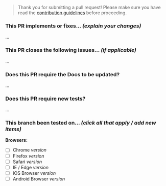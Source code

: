> Thank you for submitting a pull request! Please make sure you have read the [contribution guidelines](https://github.com/irina-intuiface/draggable/blob/master/CONTRIBUTING.md) before proceeding.

### This PR implements or fixes... _(explain your changes)_

…

### This PR closes the following issues... _(if applicable)_

…

### Does this PR require the Docs to be updated?

…

### Does this PR require new tests?

…

### This branch been tested on... _(click all that apply / add new items)_

**Browsers:**

- [ ] Chrome _version_
- [ ] Firefox _version_
- [ ] Safari _version_
- [ ] IE / Edge _version_
- [ ] iOS Browser _version_
- [ ] Android Browser _version_
